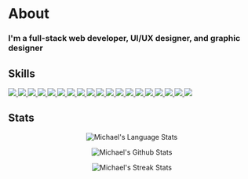 # About
<h3>I'm a full-stack web developer, UI/UX designer, and graphic designer</h3>

## Skills
<p>
  <a href="https://www.ecma-international.org/publications-and-standards/standards/ecma-262/" target="_blank">
    <img src="https://img.shields.io/badge/JavaScript-323330?style=for-the-badge&logo=javascript&logoColor=F7DF1E" />
  </a>
  <a href="https://www.python.org" target="_blank">
    <img src="https://img.shields.io/badge/Python-3776AB?style=for-the-badge&logo=python&logoColor=FFD845" />
  </a>
  <a href="https://www.w3.org/Style/CSS/Overview.en.html" target="_blank">
    <img src="https://img.shields.io/badge/CSS3-3D8FC6?style=for-the-badge&logo=css3&logoColor=white" />
  </a>
  <a href="https://html.spec.whatwg.org/multipage/" target="_blank">
    <img src="https://img.shields.io/badge/HTML5-E54D26?style=for-the-badge&logo=html5&logoColor=white" />
  </a>

  <!-- Frameworks -->
  <a href="https://nodejs.org/en/" taret="_blank">
    <img src="https://img.shields.io/badge/Node.js-83CD29?style=for-the-badge&logo=nodedotjs&logoColor=white" />
  </a>
  <a href="https://www.npmjs.com/" target="_blank">
    <img src="https://img.shields.io/badge/npm-CB3837?style=for-the-badge&logo=npm&logoColor=white" />
  </a>
  <a href="https://reactjs.org/" target="_blank">
    <img src="https://img.shields.io/badge/React-20232A?style=for-the-badge&logo=react&logoColor=61DAFB" />
  </a>
  <a href="https://redux.js.org/" target="_blank">
    <img src="https://img.shields.io/badge/Redux-593D88?style=for-the-badge&logo=redux&logoColor=white" />
  </a>
  <a href="http://expressjs.com/" target="_blank">
    <img src="https://img.shields.io/badge/Express.js-000000?style=for-the-badge&logo=express&logoColor=white" />
  </a>
  <a href="https://github.com/" target="_blank">
    <img src="https://img.shields.io/badge/Github-F05032?style=for-the-badge&logo=git&logoColor=white" />
  </a>
  <a href="https://www.docker.com/" target="_blank">
    <img src="https://img.shields.io/badge/Docker-2CA5E0?style=for-the-badge&logo=docker&logoColor=white" />
  </a>

  <!-- hosting -->
  <a href="https://www.heroku.com/" target="_blank">
    <img src="https://img.shields.io/badge/Heroku-430098?style=for-the-badge&logo=heroku&logoColor=white" />
  </a>
  <a href="https://aws.amazon.com/" target="_blank">
    <img src="https://img.shields.io/badge/AWS-F7A80D?style=for-the-badge&logo=amazon&logoColor=white" />
  </a>

  <!-- os -->
  <a href="https://www.microsoft.com/en-us/windows" target="_blank">
    <img src="https://img.shields.io/badge/Windows-0078D6?style=for-the-badge&logo=windows&logoColor=white" />
  </a>
  <a href="https://ubuntu.com/" target="_blank">
    <img src="https://img.shields.io/badge/Ubuntu-E95420?style=for-the-badge&logo=ubuntu&logoColor=orange" />
  </a>

  <!-- ide -->
  <a href="https://code.visualstudio.com/" target="_blank">
    <img src="https://img.shields.io/badge/Visual_Studio_Code-0078D4?style=for-the-badge&logo=visual%20studio%20code&logoColor=white" />
  </a>

  <!-- misc -->
  <a href="https://www.adobe.com/products/illustrator" target="_blank">
    <img src="https://img.shields.io/badge/Adobe%20Illustrator-FF7D00?style=for-the-badge&logo=Adobe%20Illustrator&logoColor=black" />
  </a>
  <a href="https://www.adobe.com/products/photoshop" target="_blank">
    <img src="https://img.shields.io/badge/Adobe%20Photoshop-2FA3F7?style=for-the-badge&logo=Adobe%20Photoshop&logoColor=001D34" />
  </a>
  <a href="https://www.microsoft.com/en-us/p/windows-terminal/9n0dx20hk701" target="_blank">
    <img src="https://img.shields.io/badge/windows%20terminal-4D4D4D?style=for-the-badge&logo=windows%20terminal&logoColor=white" />
  </a>
</p>

## Stats

<p align = "center"><img align="center" src="https://github-readme-stats.vercel.app/api/top-langs?username=MCE-design&show_icons=true&locale=en&layout=compact" alt="Michael's Language Stats" /></p>

<p align = "center"><img align="center" src="https://github-readme-stats.vercel.app/api?username=MCE-Design&show_icons=true&locale=en" alt="Michael's Github Stats" /></p>

<p align = "center"><img align="center" src="https://github-readme-streak-stats.herokuapp.com/?user=MCE-Design&" alt="Michael's Streak Stats" /></p>

<!--
**MCE-Design/MCE-Design** is a ✨ _special_ ✨ repository because its `README.md` (this file) appears on your GitHub profile.

Here are some ideas to get you started:

- 🔭 I’m currently working on ...
- 🌱 I’m currently learning ...
- 👯 I’m looking to collaborate on ...
- 🤔 I’m looking for help with ...
- 💬 Ask me about ...
- 📫 How to reach me: ...
- 😄 Pronouns: ...
- ⚡ Fun fact: ...
-->


<!-- <h1 align="center">Hi 👋, I'm Steven Barnett</h1>
<h3 align="center">Full stack web developer from California</h3>

<p align="center"> Javascript | Python | React | Redux | Express | Sequelize | Flask | SQLAlchemy | Ruby on Rails | ActiveRecord </p>

<p align="center"> <img src="https://komarev.com/ghpvc/?username=stevenbarnett1&label=Profile%20views&color=0e75b6&style=flat" alt="stevenbarnett1" /> </p>

<p align="center"> <a href="https://github.com/ryo-ma/github-profile-trophy"><img src="https://github-profile-trophy.vercel.app/?username=stevenbarnett1" alt="stevenbarnett1" /></a> </p>

<h3 align="center">Connect with me:</h3>
<p align="center">
<a href="https://linkedin.com/in/steven-r-barnett" target="blank"><img align="center" src="https://raw.githubusercontent.com/rahuldkjain/github-profile-readme-generator/master/src/images/icons/Social/linked-in-alt.svg" alt="steven-r-barnett" height="30" width="40" /></a>
</p>
